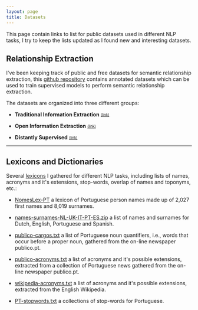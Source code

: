 ```yaml
---
layout: page
title: Datasets
---
```


This page contain links to list for public datasets used in different NLP tasks, I try to keep the lists updated as I found new and interesting datasets.

## __Relationship Extraction__

I've been keeping track of public and free datasets for semantic relationship extraction, this [github repository](https://github.com/davidsbatista/Annotated-Semantic-Relationships-Datasets) contains annotated datasets which can be used to train supervised models to perform semantic relationship extraction.

The datasets are organized into three different groups:

* __Traditional Information Extraction__ <sub><sup>[(link)](https://github.com/davidsbatista/Annotated-Semantic-Relationships-Datasets/blob/master/README.md#tie)<sub><sup>

* __Open Information Extraction__ <sub><sup>[(link)](https://github.com/davidsbatista/Annotated-Semantic-Relationships-Datasets/blob/master/README.md#oie)<sub><sup>

* __Distantly Supervised__ <sub><sup>[(link)](https://github.com/davidsbatista/Annotated-Semantic-Relationships-Datasets/blob/master/README.md#ds)<sub><sup>

---

## __Lexicons and Dictionaries__

Several [lexicons](https://github.com/davidsbatista/lexicons) I gathered for different NLP tasks, including lists of names, acronyms and it's extensions, stop-words, overlap of names and toponyms, etc.:

* [NomesLex-PT](https://github.com/davidsbatista/lexicons/blob/master/NomesLex-PT.zip) a lexicon of Portuguese person names made up of 2,027 first names and 8,019 surnames.

* [names-surnames-NL-UK-IT-PT-ES.zip](https://github.com/davidsbatista/lexicons/blob/master/names-surnames-NL-UK-IT-PT-ES.zip) a list of names and surnames for Dutch, English, Portuguese and Spanish.

* [publico-cargos.txt](https://github.com/davidsbatista/lexicons/blob/master/publico-cargos.txt) a list of Portuguese noun quantifiers, i.e., words that occur before a proper noun, gathered from the on-line newspaper publico.pt.

* [publico-acronyms.txt](https://github.com/davidsbatista/lexicons/blob/master/publico-acronyms.txt) a list of acronyms and it's possible extensions, extracted from a collection of Portuguese news gathered from the on-line newspaper publico.pt.

* [wikipedia-acronyms.txt](https://github.com/davidsbatista/lexicons/blob/master/wikipedia-acronyms.txt) a list of acronyms and it's possible extensions, extracted from the English Wikipedia.

* [PT-stopwords.txt](https://github.com/davidsbatista/lexicons/blob/master/PT-stopwords.txt) a collections of stop-words for Portuguese.



<!--
## __Aspect-based Sentiment Analysis__
-->